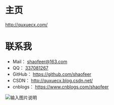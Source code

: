 # 主页
<a href='http://quxuecx.com/' target="_blank" >http://quxuecx.com/</a>


# 联系我


<ul><li>Mail： <a href="mailto:shaofeer@163.com" title="点击发邮件" target="_blank" rel="noopener" data-pjax-state="">shaofeer@163.com</a></li><li>QQ： <a href="http://wpa.qq.com/msgrd?v=3&amp;uin=337081267&amp;site=qq&amp;menu=yes" title="点击进入QQ聊天" target="_blank" rel="noopener" data-pjax-state="">337081267</a></li><li>GitHub： <a href="https://github.com/shaofeer" title="访问GitHub" target="_blank" rel="noopener" data-pjax-state="">https://github.com/shaofeer</a></li><li>CSDN： <a href="http://quxuecx.blog.csdn.net/" title="访问CSDN" target="_blank" rel="noopener" data-pjax-state="">http://quxuecx.blog.csdn.net/</a></li><li>cnblogs： <a href="https://www.cnblogs.com/shaofeer" title="访问博客园" target="_blank" rel="noopener" data-pjax-state="">https://www.cnblogs.com/shaofeer</a></li></ul>



![输入图片说明](https://images.gitee.com/uploads/images/2020/0706/154211_ecbd7db8_1491598.png "屏幕截图.png")